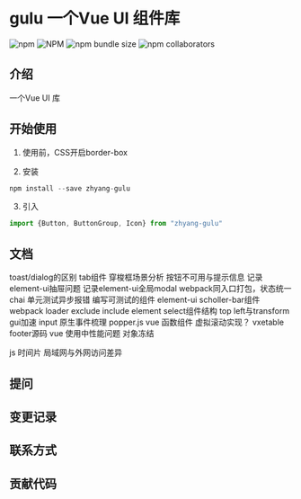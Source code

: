 # gulu 一个Vue UI 组件库
![npm](https://img.shields.io/npm/v/zhyang-gulu)
![NPM](https://img.shields.io/npm/l/zhyang-gulu)
![npm bundle size](https://img.shields.io/bundlephobia/min/zhyang-gulu)
![npm collaborators](https://img.shields.io/npm/collaborators/zhyang-gulu)
## 介绍
一个Vue UI 库
## 开始使用
1. 使用前，CSS开启border-box

2. 安装
```javascript
npm install --save zhyang-gulu
```
3. 引入
```javascript
import {Button, ButtonGroup, Icon} from "zhyang-gulu"
```
## 文档
toast/dialog的区别
tab组件
穿梭框场景分析
按钮不可用与提示信息
记录element-ui抽屉问题
记录element-ui全局modal
webpack同入口打包，状态统一
chai 单元测试异步报错
编写可测试的组件
element-ui scholler-bar组件
webpack loader exclude include
element select组件结构
top left与transform gui加速
input 原生事件梳理
popper.js 
vue 函数组件
虚拟滚动实现？
vxetable footer源码
vue 使用中性能问题
对象冻结

js 时间片
局域网与外网访问差异
## 提问

## 变更记录

## 联系方式

## 贡献代码



